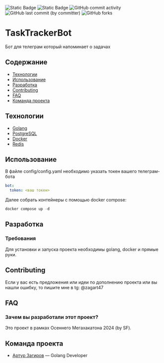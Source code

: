 ![Static Badge](https://img.shields.io/badge/%D1%81%D1%82%D0%B0%D1%82%D1%83%D1%81-%D0%B3%D0%BE%D1%82%D0%BE%D0%B2-blue)
![Static Badge](https://img.shields.io/badge/GO-1.23-blue)
![GitHub commit activity](https://img.shields.io/github/commit-activity/w/zagart47/tasktrackerbot)
![GitHub last commit (by committer)](https://img.shields.io/github/last-commit/zagart47/tasktrackerbot)
![GitHub forks](https://img.shields.io/github/forks/zagart47/tasktrackerbot)

# TaskTrackerBot 
Бот для телеграм который напоминает о задачах

## Содержание
- [Технологии](#технологии)
- [Использование](#использование)
- [Разработка](#разработка)
- [Contributing](#contributing)
- [FAQ](#faq)
- [Команда проекта](#команда-проекта)

## Технологии
- [Golang](https://go.dev/)
- [PostgreSQL](https://www.postgresql.org/)
- [Docker](https://www.docker.com/)
- [Redis](https://redis.io/)

## Использование
В файле config/config.yaml необходимо указать токен вашего телеграм-бота
```yaml
bot:
  token: <ваш токен>
```
Далее собрать контейнеры с помощью docker compose:
```powershell
docker compose up -d
```


## Разработка

### Требования
Для установки и запуска проекта необходимы golang, docker и прямые руки.

## Contributing
Если у вас есть предложения или идеи по дополнению проекта или вы нашли ошибку, то пишите мне в tg: @zagart47

## FAQ
### Зачем вы разработали этот проект?
Это проект в рамках Осеннего Мегахакатона 2024 (by SF).

## Команда проекта
- [Артур Загиров](https://t.me/zagart47) — Golang Developer

